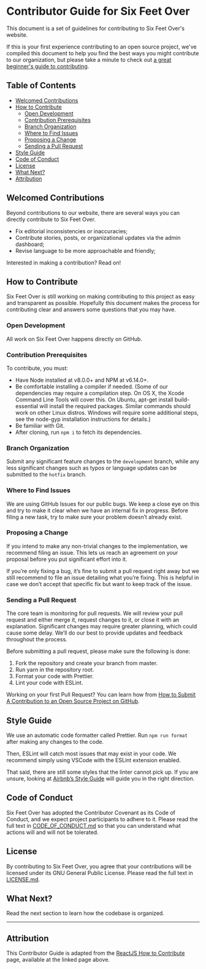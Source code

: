 # Contributor Guide for Six Feet Over <!-- omit in toc -->

This document is a set of guidelines for contributing to Six Feet Over's website.

If this is your first experience contributing to an open source project, we've compiled this document to help you find the best ways you might contribute to our organization, but please take a minute to check out [a great beginner's guide to contributing](https://opensource.guide/how-to-contribute/).

## Table of Contents <!-- omit in toc -->

- [Welcomed Contributions](#Welcomed-Contributions)
- [How to Contribute](#How-to-Contribute)
  - [Open Development](#Open-Development)
  - [Contribution Prerequisites](#Contribution-Prerequisites)
  - [Branch Organization](#Branch-Organization)
  - [Where to Find Issues](#Where-to-Find-Issues)
  - [Proposing a Change](#Proposing-a-Change)
  - [Sending a Pull Request](#Sending-a-Pull-Request)
- [Style Guide](#Style-Guide)
- [Code of Conduct](#Code-of-Conduct)
- [License](#License)
- [What Next?](#What-Next)
- [Attribution](#Attribution)

## Welcomed Contributions

Beyond contributions to our website, there are several ways you can directly contribute to Six Feet Over.

- Fix editorial inconsistencies or inaccuracies;
- Contribute stories, posts, or organizational updates via the admin dashboard;
- Revise language to be more approachable and friendly;

Interested in making a contribution? Read on!

## How to Contribute

Six Feet Over is still working on making contributing to this project as easy and transparent as possible. Hopefully this document makes the process for contributing clear and answers some questions that you may have.

### Open Development

All work on Six Feet Over happens directly on GitHub.

### Contribution Prerequisites

To contribute, you must:

- Have Node installed at v8.0.0+ and NPM at v6.14.0+.
- Be comfortable installing a compiler if needed. (Some of our dependencies may require a compilation step. On OS X, the Xcode Command Line Tools will cover this. On Ubuntu, apt-get install build-essential will install the required packages. Similar commands should work on other Linux distros. Windows will require some additional steps, see the node-gyp installation instructions for details.)
- Be familiar with Git.
- After cloning, run `npm i` to fetch its dependencies.

### Branch Organization

Submit any significant feature changes to the `development` branch, while any less significant changes such as typos or language updates can be submitted to the `hotfix` branch.

### Where to Find Issues

We are using GitHub Issues for our public bugs. We keep a close eye on this and try to make it clear when we have an internal fix in progress. Before filing a new task, try to make sure your problem doesn’t already exist.

### Proposing a Change

If you intend to make any non-trivial changes to the implementation, we recommend filing an issue. This lets us reach an agreement on your proposal before you put significant effort into it.

If you’re only fixing a bug, it’s fine to submit a pull request right away but we still recommend to file an issue detailing what you’re fixing. This is helpful in case we don’t accept that specific fix but want to keep track of the issue.

### Sending a Pull Request

The core team is monitoring for pull requests. We will review your pull request and either merge it, request changes to it, or close it with an explanation. Significant changes may require greater planning, which could cause some delay. We’ll do our best to provide updates and feedback throughout the process.

Before submitting a pull request, please make sure the following is done:

1. Fork the repository and create your branch from master.
1. Run yarn in the repository root.
1. Format your code with Prettier.
1. Lint your code with ESLint.

Working on your first Pull Request? You can learn how from [How to Submit A Contribution to an Open Source Project on GitHub](https://opensource.guide/how-to-contribute/#how-to-submit-a-contribution).

## Style Guide

We use an automatic code formatter called Prettier. Run `npm run format` after making any changes to the code.

Then, ESLint will catch most issues that may exist in your code. We recommend simply using VSCode with the ESLint extension enabled.

That said, there are still some styles that the linter cannot pick up. If you are unsure, looking at [Airbnb’s Style Guide](https://github.com/airbnb/javascript) will guide you in the right direction.

## Code of Conduct

Six Feet Over has adopted the Contributor Covenant as its Code of Conduct, and we expect project participants to adhere to it. Please read the full text in [CODE_OF_CONDUCT.md](./CODE_OF_CONDUCT.md) so that you can understand what actions will and will not be tolerated.

## License

By contributing to Six Feet Over, you agree that your contributions will be licensed under its GNU General Public License. Please read the full text in [LICENSE.md](./LICENSE.md).

## What Next?

Read the next section to learn how the codebase is organized.

---

## Attribution

This Contributor Guide is adapted from the [ReactJS How to Contribute](https://reactjs.org/docs/how-to-contribute.html) page, available at the linked page above.
